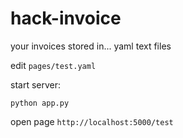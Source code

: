 hack-invoice
============

your invoices stored in... yaml text files

edit `pages/test.yaml`

start server:

    python app.py

open page `http://localhost:5000/test`
